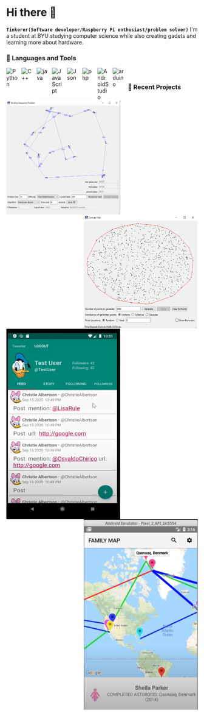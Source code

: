 # Hi there 👋
**`Tinkerer(Software developer/Raspberry Pi enthusiast/problem solver)`**
I'm a student at BYU studying computer science while also creating gadets and learning more about hardware. 

### 🧰 Languages and Tools 
<img align="left" alt="Python" width="30px" style="padding-right:10px;" src="https://cdn.jsdelivr.net/gh/devicons/devicon@latest/icons/python/python-original.svg"/><img />
<img align="left" alt="C++" width="30px" style="padding-right:10px;" src="https://cdn.jsdelivr.net/gh/devicons/devicon@latest/icons/cplusplus/cplusplus-original.svg" />
<img align="left" alt="java" width="30px" style="padding-right:10px;" src="https://cdn.jsdelivr.net/gh/devicons/devicon@latest/icons/java/java-original.svg" />
<img align="left" alt="JavaScript" width="30px" style="padding-right:10px;" src="https://cdn.jsdelivr.net/gh/devicons/devicon@latest/icons/javascript/javascript-original.svg" />
<img align="left" alt="Json" width="30px" style="padding-right:10px;" src="https://cdn.jsdelivr.net/gh/devicons/devicon@latest/icons/json/json-original.svg" />
<img align="left" alt="php" width="30px" style="padding-right:10px;" src="https://cdn.jsdelivr.net/gh/devicons/devicon@latest/icons/php/php-original.svg" />
<img align="left" alt="AndroidStudio" width="30px" style="padding-right:10px;" src="https://cdn.jsdelivr.net/gh/devicons/devicon@latest/icons/androidstudio/androidstudio-original.svg" />
<img align="left" alt="arduino" width="30px" style="padding-right:10px;" src="https://cdn.jsdelivr.net/gh/devicons/devicon@latest/icons/arduino/arduino-original.svg" />
### 📰 Recent Projects 
<p height= "60px" width="60px">
<img src="images/TSPpic.png" alt="TSP" height= "300px" width="300px" style="float:left; margin-right:50px;" />
<img src="images/ConvexHullPic.png" alt="Convex Hull" height= "300px" width="300px" style="float:right; margin-left:50px;" />


<img src="images/TweeterAppPic.png" alt="Tweeter" height= "500px" width="300px" style="float:left; margin-right:50px;" />
<img src="images/FamilyMapAppPic.png" alt="Family Map" height= "500px" width="300px" style="float:right; margin-left:50px;" />


                                                 
<!--
**tpurba/tpurba** is a ✨ _special_ ✨ repository because its `README.md` (this file) appears on your GitHub profile.

Here are some ideas to get you started:

- 🔭 I’m currently working on ...
- 🌱 I’m currently learning ...
- 👯 I’m looking to collaborate on ...
- 🤔 I’m looking for help with ...
- 💬 Ask me about ...
- 📫 How to reach me: ...
- 😄 Pronouns: ...
- ⚡ Fun fact: ...
-->
